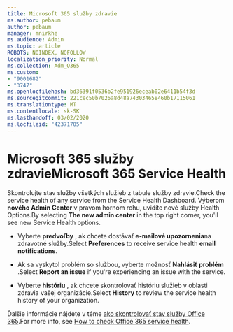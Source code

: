 ```yaml
---
title: Microsoft 365 služby zdravie
ms.author: pebaum
author: pebaum
manager: mnirkhe
ms.audience: Admin
ms.topic: article
ROBOTS: NOINDEX, NOFOLLOW
localization_priority: Normal
ms.collection: Adm_O365
ms.custom:
- "9001682"
- "3747"
ms.openlocfilehash: bd36391f0536b2fe951926eceab02e6411b54f3d
ms.sourcegitcommit: 221cec50b7026a8d48a743034658460b17115061
ms.translationtype: MT
ms.contentlocale: sk-SK
ms.lasthandoff: 03/02/2020
ms.locfileid: "42371705"
---
```

# <a name="microsoft-365-service-health"></a><span data-ttu-id="eb10a-102">Microsoft 365 služby zdravie</span><span class="sxs-lookup"><span data-stu-id="eb10a-102">Microsoft 365 Service Health</span></span>


<span data-ttu-id="eb10a-103">Skontrolujte stav služby všetkých služieb z tabule služby zdravie.</span><span class="sxs-lookup"><span data-stu-id="eb10a-103">Check the service health of any service from the Service Health Dashboard.</span></span> <span data-ttu-id="eb10a-104">Výberom **nového Admin Center** v pravom hornom rohu, uvidíte nové služby Health Options.</span><span class="sxs-lookup"><span data-stu-id="eb10a-104">By selecting **The new admin center** in the top right corner, you'll see new Service Health options.</span></span>

- <span data-ttu-id="eb10a-105">Vyberte **predvoľby** , ak chcete dostávať **e-mailové upozornenia**na zdravotné služby.</span><span class="sxs-lookup"><span data-stu-id="eb10a-105">Select **Preferences** to receive service health **email notifications**.</span></span>

- <span data-ttu-id="eb10a-106">Ak sa vyskytol problém so službou, vyberte možnosť **Nahlásiť problém** .</span><span class="sxs-lookup"><span data-stu-id="eb10a-106">Select **Report an issue** if you're experiencing an issue with the service.</span></span>

- <span data-ttu-id="eb10a-107">Vyberte **históriu** , ak chcete skontrolovať históriu služieb v oblasti zdravia vašej organizácie.</span><span class="sxs-lookup"><span data-stu-id="eb10a-107">Select **History** to review the service health history of your organization.</span></span> 

<span data-ttu-id="eb10a-108">Ďalšie informácie nájdete v téme [ako skontrolovať stav služby Office 365](https://docs.microsoft.com/en-us/office365/enterprise/view-service-health).</span><span class="sxs-lookup"><span data-stu-id="eb10a-108">For more info, see [How to check Office 365 service health](https://docs.microsoft.com/en-us/office365/enterprise/view-service-health).</span></span> 